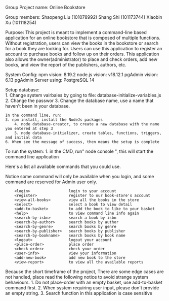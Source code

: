 Group Project name: Online Bookstore

Group members:
    Shaopeng Liu (101078992)
    Shang Shi (101173744)
    Xiaobin Xu (101118254)

Purpose: 
    This project is meant to implement a command-line based application for an online bookstore that is composed of multiple functions. Without registration, users can view the books in the bookstore or search for a book they are looking for. Users can use this application to register an account to purchase books and follow up on their orders. This application also allows the owner(administrator) to place and check orders, add new books, and view the report of the publishers, authors, etc. 

System Config: 
npm vision: 8.19.2
node.js vision: v18.12.1
pgAdmin vision: 6.13
pgAdmin Server using: PostgreSQL 14


Setup database: 	
    	1. Change system vairbales by going to file: database-initialize-variables.js
   	2. Change the passwor
	3. Change the database name, use a name that haven't been in your database.

	In the command line, run:
   	3. npm install, install the NodeJs packages
    	4. node database-creator, to create a new database with the name you entered at step 3
    	5. node database-initializer, create tables, functions, triggers, and initial data
	6. When see the message of success, then means the setup is complete

To run the system:
    	1. in the CMD, run" node console ", this will start the command line application


Here's a list all available commands that you could use. 

Notice some command will only be available when you login, and some command are reserved for Admin user only.
    
        <login>                 login to your account
        <register>              register to our book-store's account
        <view-all-books>        view all the books in the store
        <select>                select a book to view detail
        <add-to-basket>         to add the book to like to your basket
        <help>                  to view command line info again
        <search-by-isbn>        search a book by isbn
        <search-by-author>      search books by author
        <search-by-genre>       search books by genre
        <search-by-publisher>   search books by publisher
        <search-by-bookname>    search books by book name
        <logout>                logout your account
        <place-order>           place order
        <check-order>           check your order
        <user-info>             view your information
        <add-new-book>          add new book to the store
        <view-report>           to view all the available reports
        
Because the short timeframe of the project, There are some edge cases are not handled, place read the following notice to avoid strange system behaviours.
        1. Do not place-order with an empty basket, use add-to-basket command first.
        2. When system requiring user input, please don't provide an empty string.
        3. Search function in this application is case sensitive

    
    
    
    






